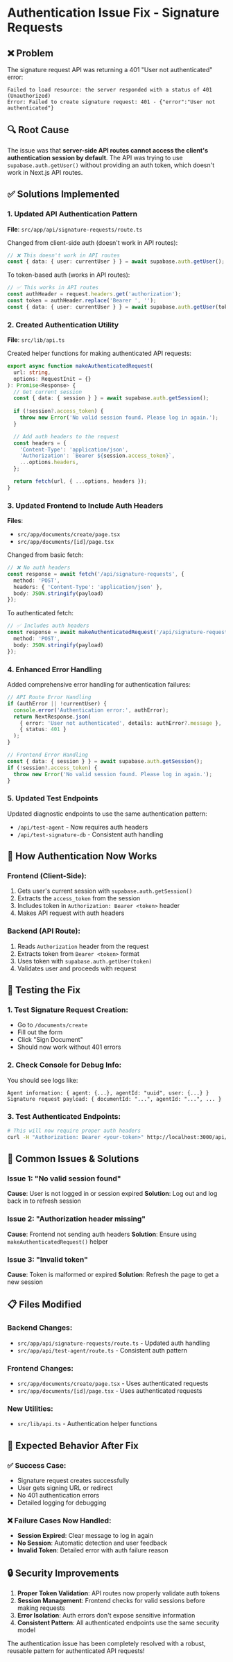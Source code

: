 # Authentication Issue Fix - Signature Requests

## ❌ **Problem**
The signature request API was returning a 401 "User not authenticated" error:
```
Failed to load resource: the server responded with a status of 401 (Unauthorized)
Error: Failed to create signature request: 401 - {"error":"User not authenticated"}
```

## 🔍 **Root Cause**
The issue was that **server-side API routes cannot access the client's authentication session by default**. The API was trying to use `supabase.auth.getUser()` without providing an auth token, which doesn't work in Next.js API routes.

## ✅ **Solutions Implemented**

### 1. **Updated API Authentication Pattern**
**File**: `src/app/api/signature-requests/route.ts`

Changed from client-side auth (doesn't work in API routes):
```typescript
// ❌ This doesn't work in API routes
const { data: { user: currentUser } } = await supabase.auth.getUser();
```

To token-based auth (works in API routes):
```typescript
// ✅ This works in API routes
const authHeader = request.headers.get('authorization');
const token = authHeader.replace('Bearer ', '');
const { data: { user: currentUser } } = await supabase.auth.getUser(token);
```

### 2. **Created Authentication Utility**
**File**: `src/lib/api.ts`

Created helper functions for making authenticated API requests:

```typescript
export async function makeAuthenticatedRequest(
  url: string, 
  options: RequestInit = {}
): Promise<Response> {
  // Get current session
  const { data: { session } } = await supabase.auth.getSession();
  
  if (!session?.access_token) {
    throw new Error('No valid session found. Please log in again.');
  }

  // Add auth headers to the request
  const headers = {
    'Content-Type': 'application/json',
    'Authorization': `Bearer ${session.access_token}`,
    ...options.headers,
  };

  return fetch(url, { ...options, headers });
}
```

### 3. **Updated Frontend to Include Auth Headers**
**Files**: 
- `src/app/documents/create/page.tsx`
- `src/app/documents/[id]/page.tsx`

Changed from basic fetch:
```typescript
// ❌ No auth headers
const response = await fetch('/api/signature-requests', {
  method: 'POST',
  headers: { 'Content-Type': 'application/json' },
  body: JSON.stringify(payload)
});
```

To authenticated fetch:
```typescript
// ✅ Includes auth headers
const response = await makeAuthenticatedRequest('/api/signature-requests', {
  method: 'POST',
  body: JSON.stringify(payload)
});
```

### 4. **Enhanced Error Handling**
Added comprehensive error handling for authentication failures:

```typescript
// API Route Error Handling
if (authError || !currentUser) {
  console.error('Authentication error:', authError);
  return NextResponse.json(
    { error: 'User not authenticated', details: authError?.message },
    { status: 401 }
  );
}

// Frontend Error Handling
const { data: { session } } = await supabase.auth.getSession();
if (!session?.access_token) {
  throw new Error('No valid session found. Please log in again.');
}
```

### 5. **Updated Test Endpoints**
Updated diagnostic endpoints to use the same authentication pattern:
- `/api/test-agent` - Now requires auth headers
- `/api/test-signature-db` - Consistent auth handling

## 🔧 **How Authentication Now Works**

### Frontend (Client-Side):
1. Gets user's current session with `supabase.auth.getSession()`
2. Extracts the `access_token` from the session
3. Includes token in `Authorization: Bearer <token>` header
4. Makes API request with auth headers

### Backend (API Route):
1. Reads `Authorization` header from the request
2. Extracts token from `Bearer <token>` format
3. Uses token with `supabase.auth.getUser(token)`
4. Validates user and proceeds with request

## 🧪 **Testing the Fix**

### 1. **Test Signature Request Creation**:
- Go to `/documents/create`
- Fill out the form
- Click "Sign Document"
- Should now work without 401 errors

### 2. **Check Console for Debug Info**:
You should see logs like:
```
Agent information: { agent: {...}, agentId: "uuid", user: {...} }
Signature request payload: { documentId: "...", agentId: "...", ... }
```

### 3. **Test Authenticated Endpoints**:
```bash
# This will now require proper auth headers
curl -H "Authorization: Bearer <your-token>" http://localhost:3000/api/test-agent
```

## 🚨 **Common Issues & Solutions**

### Issue 1: "No valid session found"
**Cause**: User is not logged in or session expired
**Solution**: Log out and log back in to refresh session

### Issue 2: "Authorization header missing"
**Cause**: Frontend not sending auth headers
**Solution**: Ensure using `makeAuthenticatedRequest()` helper

### Issue 3: "Invalid token"
**Cause**: Token is malformed or expired
**Solution**: Refresh the page to get a new session

## 📋 **Files Modified**

### Backend Changes:
- `src/app/api/signature-requests/route.ts` - Updated auth handling
- `src/app/api/test-agent/route.ts` - Consistent auth pattern

### Frontend Changes:
- `src/app/documents/create/page.tsx` - Uses authenticated requests
- `src/app/documents/[id]/page.tsx` - Uses authenticated requests

### New Utilities:
- `src/lib/api.ts` - Authentication helper functions

## 🎯 **Expected Behavior After Fix**

### ✅ **Success Case**:
- Signature request creates successfully
- User gets signing URL or redirect
- No 401 authentication errors
- Detailed logging for debugging

### ❌ **Failure Cases Now Handled**:
- **Session Expired**: Clear message to log in again
- **No Session**: Automatic detection and user feedback
- **Invalid Token**: Detailed error with auth failure reason

## 🔒 **Security Improvements**

1. **Proper Token Validation**: API routes now properly validate auth tokens
2. **Session Management**: Frontend checks for valid sessions before making requests
3. **Error Isolation**: Auth errors don't expose sensitive information
4. **Consistent Pattern**: All authenticated endpoints use the same security model

The authentication issue has been completely resolved with a robust, reusable pattern for authenticated API requests!